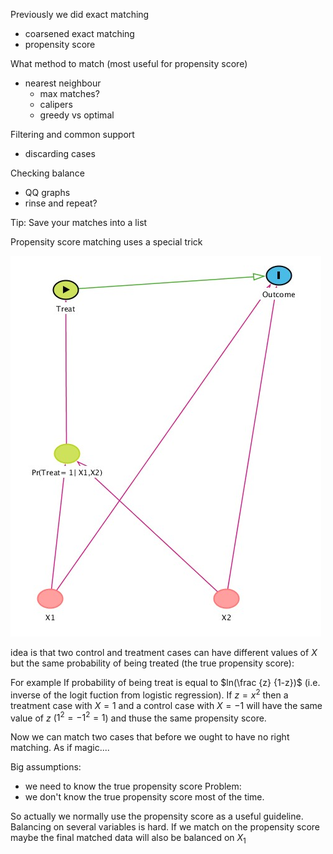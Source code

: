 
Previously we did exact matching
- coarsened exact matching
- propensity score

What method to match (most useful for propensity score)
- nearest neighbour
  - max matches?
  - calipers
  - greedy vs optimal

Filtering and common support
- discarding cases

Checking balance
- QQ graphs
- rinse and repeat?

Tip: Save your matches into a list


Propensity score matching uses a special trick

![](assets/markdown-img-paste-20220224165528580.png)

idea is that two control and treatment cases can have different values of $X$ but the same probability of being treated (the true propensity score):

For example
If probability of being treat is equal to $ln(\frac {z} {1-z})$ (i.e. inverse of the logit fuction from logistic regression). If $z = x^2$ then a treatment case with $X = 1$ and a control case with $X = -1$ will have the same value of $z$ ($1^2 = -1^2 = 1$) and thuse the same propensity score.

Now we can match two cases that before we ought to have no right matching. As if magic....

Big assumptions:
- we need to know the true propensity score
Problem:
- we don't know the true propensity score most of the time.

So actually we normally use the propensity score as a useful guideline. Balancing on several variables is hard. If we match on the propensity score maybe the final matched data will also be balanced on $X_1$ 
